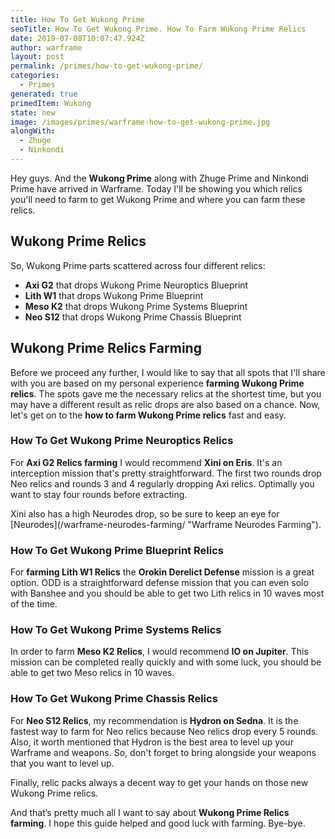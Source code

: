 ```yaml
---
title: How To Get Wukong Prime
seoTitle: How To Get Wukong Prime. How To Farm Wukong Prime Relics
date: 2019-07-08T10:07:47.924Z
author: warframe
layout: post
permalink: /primes/how-to-get-wukong-prime/
categories:
  - Primes
generated: true
primedItem: Wukong
state: new
image: /images/primes/warframe-how-to-get-wukong-prime.jpg
alongWith:
  - Zhuge
  - Ninkondi
---
```

<p>Hey guys. And the <strong>Wukong Prime</strong> along with Zhuge Prime and Ninkondi Prime have arrived in Warframe. Today I'll be showing you which relics you'll need to farm to get Wukong Prime and where you can farm these relics. </p><!--more--><h2>Wukong Prime Relics</h2><p>So, Wukong Prime parts scattered across four different relics:</p><ul><li><b>Axi G2</b> that drops Wukong Prime Neuroptics Blueprint</li><li><b>Lith W1</b> that drops Wukong Prime Blueprint</li><li><b>Meso K2</b> that drops Wukong Prime Systems Blueprint</li><li><b>Neo S12</b> that drops Wukong Prime Chassis Blueprint</li></ul><h2>Wukong Prime Relics Farming</h2><p>Before we proceed any further, I would like to say that all spots that I'll share with you are based on my personal experience <strong>farming Wukong Prime relics</strong>. The spots gave me the necessary relics at the shortest time, but you may have a different result as relic drops are also based on a chance. Now, let's get on to the <strong>how to farm Wukong Prime relics</strong> fast and easy.</p><h3>How To Get Wukong Prime Neuroptics Relics</h3><p>For <b>Axi G2 Relics farming</b> I would recommend <b>Xini on Eris</b>. It's an interception mission that's pretty straightforward. The first two rounds drop Neo relics and rounds 3 and 4 regularly dropping Axi relics. Optimally you want to stay four rounds before extracting.</p><p>Xini also has a high Neurodes drop, so be sure to keep an eye for [Neurodes](/warframe-neurodes-farming/ "Warframe Neurodes Farming").</p><h3>How To Get Wukong Prime Blueprint Relics</h3><p>For <strong>farming Lith W1 Relics</strong> the <b>Orokin Derelict Defense</b> mission is a great option. ODD is a straightforward defense mission that you can even solo with Banshee and you should be able to get two Lith relics in 10 waves most of the time.</p><h3>How To Get Wukong Prime Systems Relics</h3><p>In order to farm <b>Meso K2 Relics</b>, I would recommend <b>IO on Jupiter</b>. This mission can be completed really quickly and with some luck, you should be able to get two Meso relics in 10 waves.</p><h3>How To Get Wukong Prime Chassis Relics</h3><p>For <b>Neo S12 Relics</b>, my recommendation is <b>Hydron on Sedna</b>. It is the fastest way to farm for Neo relics because Neo relics drop every 5 rounds. Also, it worth mentioned that Hydron is the best area to level up your Warframe and weapons. So, don't forget to bring alongside your weapons that you want to level up.</p><p>Finally, relic packs always a decent way to get your hands on those new Wukong Prime relics.</p><p>And that’s pretty much all I want to say about <strong>Wukong Prime Relics farming</strong>. I hope this guide helped and good luck with farming. Bye-bye.</p>
